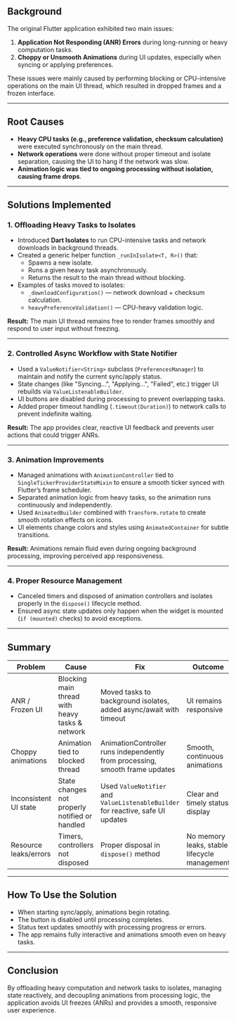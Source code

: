 
## Background

The original Flutter application exhibited two main issues:

1. **Application Not Responding (ANR) Errors** during long-running or heavy computation tasks.
2. **Choppy or Unsmooth Animations** during UI updates, especially when syncing or applying preferences.

These issues were mainly caused by performing blocking or CPU-intensive operations on the main UI thread, which resulted in dropped frames and a frozen interface.

---

## Root Causes

- **Heavy CPU tasks (e.g., preference validation, checksum calculation)** were executed synchronously on the main thread.
- **Network operations** were done without proper timeout and isolate separation, causing the UI to hang if the network was slow.
- **Animation logic was tied to ongoing processing without isolation, causing frame drops**.

---

## Solutions Implemented

### 1. Offloading Heavy Tasks to Isolates

- Introduced **Dart Isolates** to run CPU-intensive tasks and network downloads in background threads.
- Created a generic helper function `_runInIsolate<T, R>()` that:
  - Spawns a new isolate.
  - Runs a given heavy task asynchronously.
  - Returns the result to the main thread without blocking.
- Examples of tasks moved to isolates:
  - `_downloadConfiguration()` — network download + checksum calculation.
  - `heavyPreferenceValidation()` — CPU-heavy validation logic.

**Result:** The main UI thread remains free to render frames smoothly and respond to user input without freezing.

---

### 2. Controlled Async Workflow with State Notifier

- Used a `ValueNotifier<String>` subclass (`PreferencesManager`) to maintain and notify the current sync/apply status.
- State changes (like "Syncing...", "Applying...", "Failed", etc.) trigger UI rebuilds via `ValueListenableBuilder`.
- UI buttons are disabled during processing to prevent overlapping tasks.
- Added proper timeout handling (`.timeout(Duration)`) to network calls to prevent indefinite waiting.

**Result:** The app provides clear, reactive UI feedback and prevents user actions that could trigger ANRs.

---

### 3. Animation Improvements

- Managed animations with `AnimationController` tied to `SingleTickerProviderStateMixin` to ensure a smooth ticker synced with Flutter’s frame scheduler.
- Separated animation logic from heavy tasks, so the animation runs continuously and independently.
- Used `AnimatedBuilder` combined with `Transform.rotate` to create smooth rotation effects on icons.
- UI elements change colors and styles using `AnimatedContainer` for subtle transitions.

**Result:** Animations remain fluid even during ongoing background processing, improving perceived app responsiveness.

---

### 4. Proper Resource Management

- Canceled timers and disposed of animation controllers and isolates properly in the `dispose()` lifecycle method.
- Ensured async state updates only happen when the widget is mounted (`if (mounted)` checks) to avoid exceptions.

---

## Summary

| Problem               | Cause                                          | Fix                                                                                      | Outcome                                  |
|-----------------------|------------------------------------------------|------------------------------------------------------------------------------------------|------------------------------------------|
| ANR / Frozen UI       | Blocking main thread with heavy tasks & network | Moved tasks to background isolates, added async/await with timeout                       | UI remains responsive                    |
| Choppy animations     | Animation tied to blocked thread                | AnimationController runs independently from processing, smooth frame updates           | Smooth, continuous animations            |
| Inconsistent UI state | State changes not properly notified or handled | Used `ValueNotifier` and `ValueListenableBuilder` for reactive, safe UI updates          | Clear and timely status display          |
| Resource leaks/errors | Timers, controllers not disposed                 | Proper disposal in `dispose()` method                                                    | No memory leaks, stable lifecycle management |

---

## How To Use the Solution

- When starting sync/apply, animations begin rotating.
- The button is disabled until processing completes.
- Status text updates smoothly with processing progress or errors.
- The app remains fully interactive and animations smooth even on heavy tasks.

---

## Conclusion

By offloading heavy computation and network tasks to isolates, managing state reactively, and decoupling animations from processing logic, the application avoids UI freezes (ANRs) and provides a smooth, responsive user experience.

